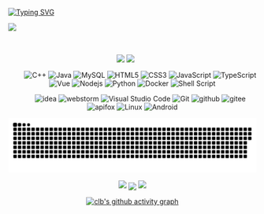 <!-- 动态打字效果 -->
[![Typing SVG](https://readme-typing-svg.herokuapp.com?font=Zhi+Mang+Xing&size=80&duration=2500&pause=500&color=3FF76E&center=true&vCenter=true&random=false&width=1000&height=120&lines=%E4%BD%A0%E6%98%AF%E6%88%91%E7%9A%84%E6%88%91%E6%98%AF%E4%BD%A0%E7%9A%84%E8%B0%81%EF%BC%9F;%E5%86%8D%E5%A4%9A%E4%B8%80%E7%9C%BC%E7%9C%8B%E4%B8%80%E7%9C%BC%E5%B0%B1%E4%BC%9A%E7%88%86%E7%82%B8%EF%BC%81;%E5%86%8D%E8%BF%91%E4%B8%80%E7%82%B9%E9%9D%A0%E8%BF%91%E7%82%B9%E5%BF%AB%E8%A2%AB%E8%9E%8D%E5%8C%96%EF%BC%81;%E6%83%B3%E8%A6%81%E6%8A%8A%E4%BD%A0%E5%8D%A0%E4%B8%BA%E5%B7%B1%E6%9C%89babyby)](https://git.io/typing-svg)

![](https://dogefs.s3.ladydaily.com/~/source/wallhaven/full/qz/wallhaven-qzmw97.png?w=2560&h=1440&fmt=webp)

<!-- 个人资料徽标 -->
&emsp;&emsp;
<div align="center">
  <a href="https://tankingcao.github.io"><img src="https://img.shields.io/badge/website-个人博客-blue"></a>
  <a href="https://space.bilibili.com/441126797"><img src="https://img.shields.io/badge/bilibili-B%E7%AB%99-ff69b4"></a>&emsp;&emsp;
</br>

&emsp;&emsp;
![C++](https://img.shields.io/badge/C%2B%2B-blue?logo=C%2B%2B&logoColor=white)
![Java](https://img.shields.io/badge/-java-yellow?style=flat-square&logo=java)
![MySQL](https://img.shields.io/badge/MySQL-blue?logo=MySQL&logoColor=white)
![HTML5](https://img.shields.io/badge/-HTML5-E34F26?style=flat-square&logo=html5&logoColor=white)
![CSS3](https://img.shields.io/badge/-CSS3-red?style=flat-square&logo=css3)
![JavaScript](https://img.shields.io/badge/-JavaScript-blue?style=flat-square&logo=javascript)
![TypeScript](https://img.shields.io/badge/typescript-%23007ACC.svg?style=flat-square&logo=typescript&logoColor=white)
![Vue](https://img.shields.io/badge/-Vue.js-3f745c?style=flat-square&logo=Vue.js)
![Nodejs](https://img.shields.io/badge/-Nodejs-c0ebd?style=flat-square&logo=Node.js)
![Python](https://img.shields.io/badge/-Python-white?style=flat-square&logo=Python)
![Docker](https://img.shields.io/badge/-Docker-FCC624?style=flat-square&logo=docker)
![Shell Script](https://img.shields.io/badge/shell_script-%4285F4.svg?style=style=flat-square&logo=gnu-bash&logoColor=white)

&emsp;&emsp;
![idea](https://img.shields.io/badge/IntelliJ%20IDEA-blue?logo=IntelliJ%20IDEA&logoColor=black)
![webstorm](https://img.shields.io/badge/WebStorm-red?logo=WebStorm&logoColor=black)
![Visual Studio Code](https://img.shields.io/badge/-VS%20Code-007ACC?style=flat-square&logo=Visual%20Studio%20Code&logoColor=fff)
![Git](https://img.shields.io/badge/-Git-FCC624?style=flat-square&logo=git)
![github](https://img.shields.io/badge/GitHub-black?logo=GitHub&logoColor=white)
![gitee](https://img.shields.io/badge/Gitee-red?logo=Gitee&logoColor=white)
![apifox](https://img.shields.io/badge/Apifox-red?logo=Apifox&logoColor=white)
![Linux](https://img.shields.io/badge/Linux-FCC624?style=style=flat-square&logo=linux&logoColor=black)
![Android](https://img.shields.io/badge/Android-3DDC84?style=flat-square&logo=android&logoColor=white)

<!-- 贪吃蛇 -->
![snake](https://raw.githubusercontent.com/TankingCao/TankingCao/output/github-contribution-grid-snake.svg)

<!-- 连续提交代码天数记录 -->
<p align="center">
  <img width="150" src="https://npm.elemecdn.com/anzhiyu-assets/image/common/github-info/left-wing.png" />
  <img align="center" src="https://github-readme-streak-stats.herokuapp.com/?user=tankingcao&theme=dark&hide_border=true" />
  <img width="150" src="https://npm.elemecdn.com/anzhiyu-assets/image/common/github-info/right-wing.png" />
</p> 

[![clb's github activity graph](https://github-readme-activity-graph.vercel.app/graph?username=TankingCao&theme=vue&hide_border=true&point=ff6b6b&area=true&bg_color=00000000&color=f2b94b&title_color=54a0ff)](https://github.com/ashutosh00710/github-readme-activity-graph)

